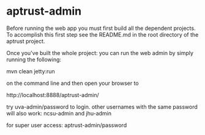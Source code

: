 aptrust-admin
============
Before running the web app you must first build all the dependent projects. To accomplish this first step see the README.md in the root directory of the aptrust project.

Once you've built the whole project: you can run the web admin by simply running the following:

  mvn clean jetty:run

on the command line and then open your browser to 

  http://localhost:8888/aptrust-admin/

try uva-admin/password  to login.
other usernames with the same password will also work: 
ncsu-admin and jhu-admin

for super user access:   aptrust-admin/password
